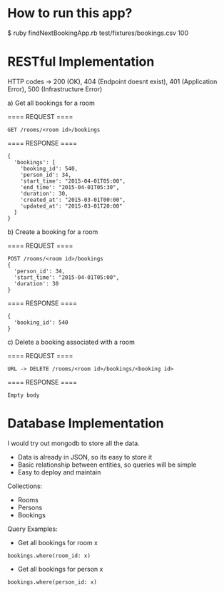 # How to run this app?

$ ruby findNextBookingApp.rb test/fixtures/bookings.csv 100

# RESTful Implementation

HTTP codes -> 200 (OK), 404 (Endpoint doesnt exist), 401 (Application Error), 500 (Infrastructure Error)

a) Get all bookings for a room


==== REQUEST ====

```
GET /rooms/<room id>/bookings
```

==== RESPONSE ====

```
{
  'bookings': [
    'booking_id': 540,
    'person_id': 34,
    'start_time': "2015-04-01T05:00",
    'end_time': "2015-04-01T05:30",
    'duration': 30,
    'created_at': "2015-03-01T00:00",
    'updated_at': "2015-03-01T20:00"
  ]
}
```

b) Create a booking for a room

==== REQUEST ====

```
POST /rooms/<room id>/bookings
{
  'person_id': 34,
  'start_time': "2015-04-01T05:00",
  'duration': 30
}
```

==== RESPONSE ====

```
{
  'booking_id': 540
}
```

c) Delete a booking associated with a room

==== REQUEST ====

```
URL -> DELETE /rooms/<room id>/bookings/<booking id>
```

==== RESPONSE ====

```
Empty body
```

# Database Implementation

I would try out mongodb to store all the data.
- Data is already in JSON, so its easy to store it
- Basic relationship between entities, so queries will be simple
- Easy to deploy and maintain

Collections:
* Rooms
* Persons
* Bookings

Query Examples:
* Get all bookings for room x
```
bookings.where(room_id: x)
```

* Get all bookings for person x
```
bookings.where(person_id: x)
```
